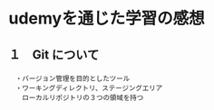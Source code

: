 # udemyを通じた学習の感想
## １　Git について

####  
    　・バージョン管理を目的としたツール     
    　・ワーキングディレクトリ、ステージングエリア
    　　ローカルリポジトリの３つの領域を持つ

